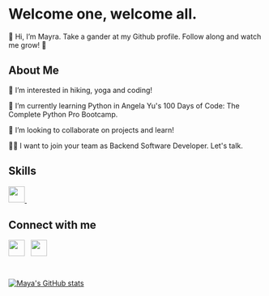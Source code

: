 <h1>
    Welcome one, welcome all.
</h1>

<p align='center'>
</p>

<div size='20px'>
    👋 Hi, I’m Mayra. Take a gander at my Github profile. Follow along and watch me grow! 🌱
</div>

<h2>
    About Me
</h2>

 👀 I’m interested in hiking, yoga and coding!
 
 🌱 I’m currently learning Python in Angela Yu's 100 Days of Code: The Complete Python Pro Bootcamp.
 
 💞️ I’m looking to collaborate on projects and learn!
 
 💪🏽 I want to join your team as Backend Software Developer. Let's talk.


<h2>
    Skills &nbsp;
</h2>


<a href='https://github.com/mayrapena1324?tab=repositories&q=&type=&language=python&sort='> <img width ='32px' src ='https://raw.githubusercontent.com/rahulbanerjee26/githubAboutMeGenerator/main/icons/python.svg'> </a>
&nbsp;


<h2>
    Connect with me
</h2>

<a href = 'https://www.linkedin.com/in/mayra-pena33/'> <img width = '32px' align= 'center' src="https://raw.githubusercontent.com/rahulbanerjee26/githubAboutMeGenerator/main/icons/linked-in-alt.svg"/></a>
&nbsp; 
<a href = 'https://twitter.com/MayraCode'> <img width = '32px' align= 'center' src="https://raw.githubusercontent.com/rahulbanerjee26/githubAboutMeGenerator/main/icons/twitter.svg"/></a>


<br>

[![Maya's GitHub stats](https://github-readme-stats.vercel.app/api?username=mayrapena1324)](https://github.com/mayrapena1324/github-readme-stats)
<!---
mayrapena1324/mayrapena1324 is a ✨ special ✨ repository because its `README.md` (this file) appears on your GitHub profile.
You can click the Preview link to take a look at your changes.
--->
